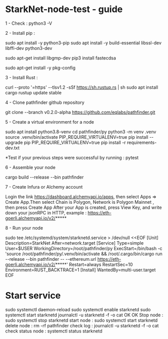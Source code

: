 # StarkNet-node-test - guide
1 - Check : python3 -V

2 - Install pip :

sudo apt install -y python3-pip
sudo apt install -y build-essential libssl-dev libffi-dev python3-dev

sudo apt-get install libgmp-dev
pip3 install fastecdsa

sudo apt-get install -y pkg-config

3 - Install Rust :

curl --proto '=https' --tlsv1.2 -sSf https://sh.rustup.rs | sh
sudo apt install cargo
rustup update stable
 

4 - Clone pathfinder github repository 

git clone --branch v0.2.0-alpha https://github.com/eqlabs/pathfinder.git


5 - Create a virtual environment for a node

sudo apt install python3.8-venv
cd pathfinder/py
python3 -m venv .venv
source .venv/bin/activate
PIP_REQUIRE_VIRTUALENV=true pip install --upgrade pip
PIP_REQUIRE_VIRTUALENV=true pip install -r requirements-dev.txt

  *Test if your previous steps were successful by running : pytest

6 - Assemble your node

cargo build --release --bin pathfinder

7 - Create Infura or Alchemy account

Login the link https://dashboard.alchemyapi.io/apps, then select Apps ⇒ Create App.Then select Chain is Polygon, Network is Polygon Mainnet , then press Create App
       After your App is created, press View Key, and write down your jsonRPC in HTTP, example : https://eth-goerli.alchemyapi.io/v2/*****

8 -  Run your node
  
sudo tee /etc/systemd/system/starknetd.service > /dev/null <<EOF
[Unit]
Description=StarkNet
After=network.target
[Service]
Type=simple
User=$USER
WorkingDirectory=/root/pathfinder/py
ExecStart=/bin/bash -c 'source /root/pathfinder/py/.venv/bin/activate && /root/.cargo/bin/cargo run --release --bin pathfinder -- --ethereum.url https://eth-goerli.alchemyapi.io/v2/*****'
Restart=always
RestartSec=10
Environment=RUST_BACKTRACE=1
[Install]
WantedBy=multi-user.target
EOF

# Start service
sudo systemctl daemon-reload
sudo systemctl enable starknetd
sudo systemctl start starknetd 
journalctl -u starknetd -f -o cat
            OK OK
  Stop node : sudo systemctl stop starknetd
  start node   : sudo systemctl start starknetd
  delete node  : rm -rf pathfinder
  check log : journalctl -u starknetd -f -o cat
  check status node : systemctl status starknetd
